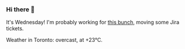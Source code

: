 ### Hi there :wave:

It's Wednesday! I'm probably working for [this bunch](https://github.com/kohofinancial), moving some Jira tickets.

Weather in Toronto: overcast, at +23°C.
